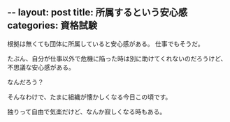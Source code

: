 --
layout: post
title: 所属するという安心感
categories: 資格試験
--

根拠は無くても団体に所属していると安心感がある。
仕事でもそうだ。

たぶん、自分が仕事以外で危機に陥った時は別に助けてくれないのだろうけど、不思議な安心感がある。

なんだろう？

そんなわけで、たまに組織が懐かしくなる今日この頃です。

独りって自由で気楽だけど、なんか寂しくなる時もある。

